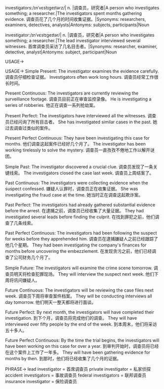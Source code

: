 investigators:/ɪnˈvɛstɪɡeɪtərz/| n. |调查员，研究者|A person who investigates something; a researcher.|The investigators spent months gathering evidence. 调查员花了几个月的时间收集证据。|Synonyms: researchers, examiners, detectives, analysts|Antonyms: subjects, participants|Noun

investigator:/ɪnˈvɛstɪɡeɪtər/| n. |调查员，研究者|A person who investigates something; a researcher.|The lead investigator interviewed several witnesses. 首席调查员采访了几名目击者。|Synonyms: researcher, examiner, detective, analyst|Antonyms: subject, participant|Noun


USAGE->

USAGE->
Simple Present:
The investigator examines the evidence carefully.  调查员仔细检查证据。
Investigators often work long hours. 调查员经常工作很长时间。

Present Continuous:
The investigators are currently reviewing the surveillance footage. 调查员目前正在审查监控录像。
He is investigating a series of robberies. 他正在调查一系列抢劫案。

Present Perfect:
The investigators have interviewed all the witnesses. 调查员已经问询了所有目击者。
She has investigated similar cases in the past. 她过去调查过类似的案件。

Present Perfect Continuous:
They have been investigating this case for months. 他们调查这起案件已经好几个月了。
The investigator has been working tirelessly to solve the mystery.  调查员一直孜孜不倦地工作以解开谜团。

Simple Past:
The investigator discovered a crucial clue. 调查员发现了一条关键线索。
The investigators closed the case last week.  调查员上周结案了。

Past Continuous:
The investigators were collecting evidence when the suspect confessed.  嫌疑人认罪时，调查员正在收集证据。
She was investigating the fraud case at the time. 她当时正在调查这起欺诈案。

Past Perfect:
The investigators had already gathered substantial evidence before the arrest.  在逮捕之前，调查员已经收集了大量证据。
They had investigated several leads before finding the culprit.  在找到罪犯之前，他们调查了几条线索。

Past Perfect Continuous:
The investigators had been following the suspect for weeks before they apprehended him.  调查员在逮捕嫌疑人之前已经跟踪了他几个星期。
They had been investigating the company's finances for months before uncovering the embezzlement.  在发现贪污之前，他们已经调查了公司财务几个月了。

Simple Future:
The investigators will examine the crime scene tomorrow.  调查员明天将检查犯罪现场。
They will interview the suspect next week.  他们下周将讯问嫌疑人。

Future Continuous:
The investigators will be reviewing the case files next week. 调查员下周将审查案件档案。
They will be conducting interviews all day tomorrow.  他们明天一整天都将进行面谈。

Future Perfect:
By next month, the investigators will have completed their investigation.  到下个月，调查员将完成他们的调查。
They will have interviewed over fifty people by the end of the week. 到本周末，他们将采访五十多人。

Future Perfect Continuous:
By the time the trial begins, the investigators will have been working on this case for over a year.  到审判开始时，调查员将已经在这个案件上工作了一年多。
They will have been gathering evidence for months by then. 到那时，他们将已经收集了几个月的证据。


PHRASE->
lead investigator = 首席调查员
private investigator = 私家侦探
accident investigators = 事故调查员
federal investigators = 联邦调查员
insurance investigator = 保险调查员
